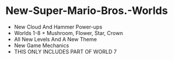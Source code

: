 # New-Super-Mario-Bros.-Worlds
- New Cloud And Hammer Power-ups
- Worlds 1-8 + Mushroom, Flower, Star, Crown
- All New Levels And A New Theme
- New Game Mechanics
- THIS ONLY INCLUDES PART OF WORLD 7
